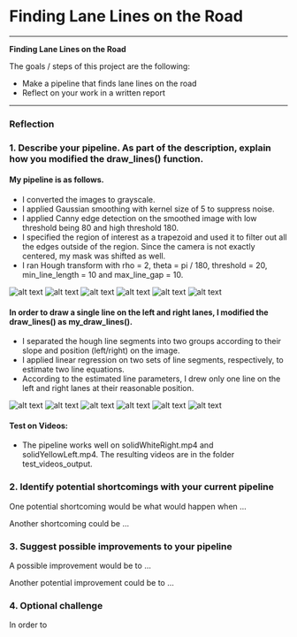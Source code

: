 # **Finding Lane Lines on the Road** 

---

**Finding Lane Lines on the Road**

The goals / steps of this project are the following:
* Make a pipeline that finds lane lines on the road
* Reflect on your work in a written report


[//]: # (Image References)

[fig1]: ./test_images_output/line_segments/solidWhiteCurve.jpg
[fig2]: ./test_images_output/line_segments/solidWhiteRight.jpg
[fig3]: ./test_images_output/line_segments/solidYellowCurve.jpg
[fig4]: ./test_images_output/line_segments/solidYellowCurve2.jpg
[fig5]: ./test_images_output/line_segments/solidYellowLeft.jpg
[fig6]: ./test_images_output/line_segments/whiteCarLaneSwitch.jpg

[fig7]: ./test_images_output/lane_marks/solidWhiteCurve.jpg
[fig8]: ./test_images_output/lane_marks/solidWhiteRight.jpg
[fig9]: ./test_images_output/lane_marks/solidYellowCurve.jpg
[fig10]: ./test_images_output/lane_marks/solidYellowCurve2.jpg
[fig11]: ./test_images_output/lane_marks/solidYellowLeft.jpg
[fig12]: ./test_images_output/lane_marks/whiteCarLaneSwitch.jpg

[vid1]: ./test_videos_output/solidWhiteRight.mp4

---

### Reflection

### 1. Describe your pipeline. As part of the description, explain how you modified the draw_lines() function.

#### My pipeline is as follows. 

* I converted the images to grayscale.
* I applied Gaussian smoothing with kernel size of 5 to suppress noise.
* I applied Canny edge detection on the smoothed image with low threshold being 80 and high threshold 180.
* I specified the region of interest as a trapezoid and used it to filter out all the edges outside of the region. Since the camera is not exactly centered, my mask was shifted as well.
* I ran Hough transform with rho = 2, theta = pi / 180, threshold = 20, min_line_length = 10 and max_line_gap = 10.

![alt text][fig1]
![alt text][fig2]
![alt text][fig3]
![alt text][fig4]
![alt text][fig5]
![alt text][fig6]

#### In order to draw a single line on the left and right lanes, I modified the draw_lines() as my_draw_lines().

* I separated the hough line segments into two groups according to their slope and position (left/right) on the image.
* I applied linear regression on two sets of line segments, respectively, to estimate two line equations.
* According to the estimated line parameters, I drew only one line on the left and right lanes at their reasonable position.

![alt text][fig7]
![alt text][fig8]
![alt text][fig9]
![alt text][fig10]
![alt text][fig11]
![alt text][fig12]

#### Test on Videos:

* The pipeline works well on solidWhiteRight.mp4 and solidYellowLeft.mp4. The resulting videos are in the folder test_videos_output.


### 2. Identify potential shortcomings with your current pipeline

One potential shortcoming would be what would happen when ... 

Another shortcoming could be ...


### 3. Suggest possible improvements to your pipeline

A possible improvement would be to ...

Another potential improvement could be to ...


### 4. Optional challenge

In order to 